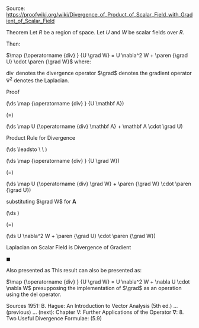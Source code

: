 # 

Source: https://proofwiki.org/wiki/Divergence_of_Product_of_Scalar_Field_with_Gradient_of_Scalar_Field



Theorem
Let $R$ be a region of space.
Let $U$ and $W$ be scalar fields over $R$.

Then:

$\map {\operatorname {div} } {U \grad W} = U \nabla^2 W + \paren {\grad U} \cdot \paren {\grad W}$
where:

$\operatorname {div}$ denotes the divergence operator
$\grad$ denotes the gradient operator
$\nabla^2$ denotes the Laplacian.


Proof













\(\ds \map {\operatorname {div} } {U \mathbf A}\)

\(=\)







\(\ds \map U {\operatorname {div} \mathbf A} + \mathbf A \cdot \grad U\)





Product Rule for Divergence








\(\ds \leadsto \ \ \)





\(\ds \map {\operatorname {div} } {U \grad W}\)

\(=\)







\(\ds \map U {\operatorname {div} \grad W} + \paren {\grad W} \cdot \paren {\grad U}\)





substituting $\grad W$ for $\mathbf A$














\(\ds \)

\(=\)







\(\ds U \nabla^2 W + \paren {\grad U} \cdot \paren {\grad W}\)





Laplacian on Scalar Field is Divergence of Gradient



$\blacksquare$


Also presented as
This result can also be presented as:

$\map {\operatorname {div} } {U \grad W} = U \nabla^2 W + \nabla U \cdot \nabla W$
presupposing the implementation of $\grad$ as an operation using the del operator.


Sources
1951: B. Hague: An Introduction to Vector Analysis (5th ed.) ... (previous) ... (next): Chapter $\text {V}$: Further Applications of the Operator $\nabla$: $8$. Two Useful Divergence Formulae: $(5.9)$




